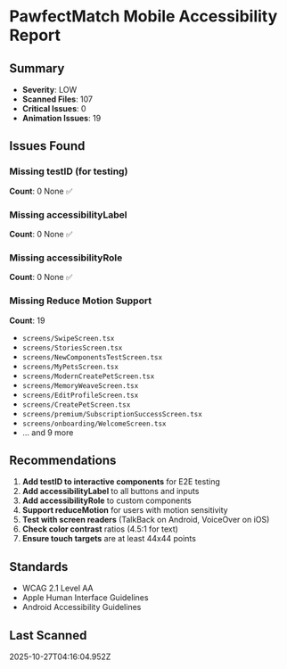 # PawfectMatch Mobile Accessibility Report

## Summary
- **Severity**: LOW
- **Scanned Files**: 107
- **Critical Issues**: 0
- **Animation Issues**: 19

## Issues Found

### Missing testID (for testing)
**Count**: 0
None ✅


### Missing accessibilityLabel
**Count**: 0
None ✅


### Missing accessibilityRole
**Count**: 0
None ✅


### Missing Reduce Motion Support
**Count**: 19
- `screens/SwipeScreen.tsx`
- `screens/StoriesScreen.tsx`
- `screens/NewComponentsTestScreen.tsx`
- `screens/MyPetsScreen.tsx`
- `screens/ModernCreatePetScreen.tsx`
- `screens/MemoryWeaveScreen.tsx`
- `screens/EditProfileScreen.tsx`
- `screens/CreatePetScreen.tsx`
- `screens/premium/SubscriptionSuccessScreen.tsx`
- `screens/onboarding/WelcomeScreen.tsx`
- ... and 9 more

## Recommendations

1. **Add testID to interactive components** for E2E testing
2. **Add accessibilityLabel** to all buttons and inputs
3. **Add accessibilityRole** to custom components
4. **Support reduceMotion** for users with motion sensitivity
5. **Test with screen readers** (TalkBack on Android, VoiceOver on iOS)
6. **Check color contrast** ratios (4.5:1 for text)
7. **Ensure touch targets** are at least 44x44 points

## Standards
- WCAG 2.1 Level AA
- Apple Human Interface Guidelines
- Android Accessibility Guidelines

## Last Scanned
2025-10-27T04:16:04.952Z
